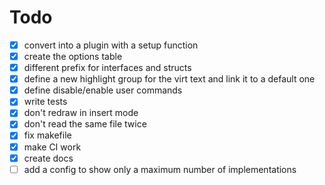 # Todo

- [x] convert into a plugin with a setup function
- [x] create the options table
- [x] different prefix for interfaces and structs
- [x] define a new highlight group for the virt text and link it to a default one
- [x] define disable/enable user commands
- [x] write tests
- [x] don't redraw in insert mode
- [x] don't read the same file twice
- [x] fix makefile
- [x] make CI work
- [x] create docs
- [ ] add a config to show only a maximum number of implementations

